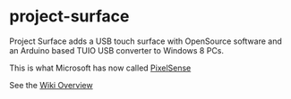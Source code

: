 # project-surface
Project Surface adds a USB touch surface with OpenSource software and an Arduino based TUIO USB converter to Windows 8 PCs.

This is what Microsoft has now called [PixelSense](http://www.microsoft.com/en-us/pixelsense/default.aspx)

See the [Wiki Overview](https://github.com/meavydev/project-surface/blob/wiki/Overview.md)
